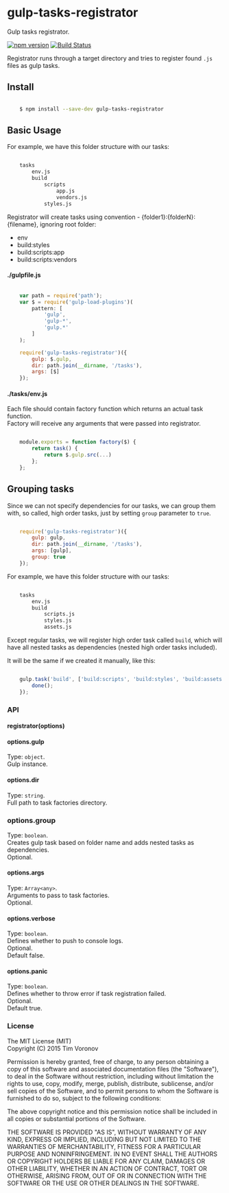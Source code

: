 # gulp-tasks-registrator

Gulp tasks registrator.

[![npm version](https://badge.fury.io/js/gulp-tasks-registrator.svg)](https://www.npmjs.com/package/gulp-tasks-registrator)
[![Build Status](https://secure.travis-ci.org/ziflex/gulp-tasks-registrator.svg?branch=master)](http://travis-ci.org/ziflex/gulp-tasks-registrator)  

Registrator runs through a target directory and tries to register found ```.js``` files as gulp tasks.  


## Install

```sh

    $ npm install --save-dev gulp-tasks-registrator

```

## Basic Usage

For example, we have this folder structure with our tasks:

````sh

    tasks
        env.js
        build
            scripts
                app.js
                vendors.js
            styles.js

````

Registrator will create tasks using convention - {folder1}:{folderN}:{filename}, ignoring root folder:  

* env  
* build:styles  
* build:scripts:app  
* build:scripts:vendors

#### ./gulpfile.js

```javascript

    var path = require('path');
    var $ = require('gulp-load-plugins')(
        pattern: [
            'gulp',
            'gulp-*',
            'gulp.*'
        ]
    );

    require('gulp-tasks-registrator')({
        gulp: $.gulp,
        dir: path.join(__dirname, '/tasks'),
        args: [$]
    });

```

#### ./tasks/env.js
Each file should contain factory function which returns an actual task function.  
Factory will receive any arguments that were passed into registrator.

```javascript

    module.exports = function factory($) {
        return task() {
            return $.gulp.src(...)
        };
    };

````

## Grouping tasks
Since we can not specify dependencies for our tasks, we can group them with, so called, high order tasks, just by setting ```group``` parameter to ```true```.

```javascript

    require('gulp-tasks-registrator')({
        gulp: gulp,
        dir: path.join(__dirname, '/tasks'),
        args: [gulp],
        group: true
    });

```

For example, we have this folder structure with our tasks:

````sh

    tasks
        env.js
        build
            scripts.js
            styles.js
            assets.js

````

Except regular tasks, we will register high order task called ```build```, which will have all nested tasks as dependencies (nested high order tasks included).

It will be the same if we created it manually, like this:

````javascript

    gulp.task('build', ['build:scripts', 'build:styles', 'build:assets'], function(done) {
        done();
    });

````


### API

#### registrator(options)

#### options.gulp
Type: `object`.  
Gulp instance.  

#### options.dir
Type: `string`.  
Full path to task factories directory.   

### options.group
Type: `boolean`.    
Creates gulp task based on folder name and adds nested tasks as dependencies.      
Optional.    

#### options.args
Type: `Array<any>`.  
Arguments to pass to task factories.  
Optional.  

#### options.verbose
Type: `boolean`.  
Defines whether to push to console logs.  
Optional.  
Default false.  

#### options.panic
Type: `boolean`.  
Defines whether to throw error if task registration failed.  
Optional.  
Default true.

### License

The MIT License (MIT)    
Copyright (C) 2015 Tim Voronov

Permission is hereby granted, free of charge, to any person obtaining a copy
of this software and associated documentation files (the "Software"), to deal
in the Software without restriction, including without limitation the rights
to use, copy, modify, merge, publish, distribute, sublicense, and/or sell
copies of the Software, and to permit persons to whom the Software is
furnished to do so, subject to the following conditions:

The above copyright notice and this permission notice shall be included in
all copies or substantial portions of the Software.

THE SOFTWARE IS PROVIDED "AS IS", WITHOUT WARRANTY OF ANY KIND, EXPRESS OR
IMPLIED, INCLUDING BUT NOT LIMITED TO THE WARRANTIES OF MERCHANTABILITY,
FITNESS FOR A PARTICULAR PURPOSE AND NONINFRINGEMENT. IN NO EVENT SHALL THE
AUTHORS OR COPYRIGHT HOLDERS BE LIABLE FOR ANY CLAIM, DAMAGES OR OTHER
LIABILITY, WHETHER IN AN ACTION OF CONTRACT, TORT OR OTHERWISE, ARISING FROM,
OUT OF OR IN CONNECTION WITH THE SOFTWARE OR THE USE OR OTHER DEALINGS IN
THE SOFTWARE.

